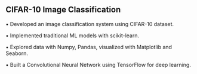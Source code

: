 ## CIFAR-10 Image Classification

• Developed an image classification system using CIFAR-10 dataset. 

• Implemented traditional ML models with scikit-learn.

• Explored data with Numpy, Pandas, visualized with Matplotlib and Seaborn.

• Built a Convolutional Neural Network using TensorFlow for deep learning.
